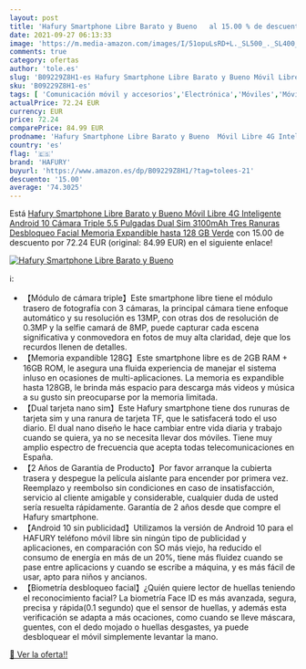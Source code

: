```yaml
---
layout: post
title: 'Hafury Smartphone Libre Barato y Bueno   al 15.00 % de descuento'
date: 2021-09-27 06:13:33
image: 'https://m.media-amazon.com/images/I/51opuLsRD+L._SL500_._SL400_.jpg'
comments: true
category: ofertas
author: 'tole.es'
slug: 'B09229Z8H1-es Hafury Smartphone Libre Barato y Bueno Móvil Libre 4G...'
sku: 'B09229Z8H1-es'
tags: [ 'Comunicación móvil y accesorios','Electrónica','Móviles','Móviles y smartphones libres','android','hafury', ]
actualPrice: 72.24 EUR
currency: EUR
price: 72.24
comparePrice: 84.99 EUR
prodname: 'Hafury Smartphone Libre Barato y Bueno  Móvil Libre 4G Inteligente Android 10 Cámara Triple 5.5 Pulgadas Dual Sim 3100mAh  Tres Ranuras Desbloqueo Facial Memoria Expandible hasta 128 GB   Verde'
country: 'es'
flag: '🇪🇸'
brand: 'HAFURY'
buyurl: 'https://www.amazon.es/dp/B09229Z8H1/?tag=tolees-21'
descuento: '15.00'
average: '74.3025'
---
```


Está [Hafury Smartphone Libre Barato y Bueno  Móvil Libre 4G Inteligente Android 10 Cámara Triple 5.5 Pulgadas Dual Sim 3100mAh  Tres Ranuras Desbloqueo Facial Memoria Expandible hasta 128 GB   Verde](https://www.amazon.es/dp/B09229Z8H1/?tag=tolees-21) con 15.00 de descuento por 72.24 EUR (original: 84.99 EUR) en el siguiente enlace!

[![Hafury Smartphone Libre Barato y Bueno  ](https://m.media-amazon.com/images/I/51opuLsRD+L._SL500_._SL400_.jpg)](https://www.amazon.es/dp/B09229Z8H1/?tag=tolees-21)

ℹ️:

- 【Módulo de cámara triple】Este smartphone libre tiene el módulo trasero de fotografía con 3 cámaras, la principal cámara tiene enfoque automático y su resolución es 13MP, con otras dos de resolución de 0.3MP y la selfie camará de 8MP, puede capturar cada escena significativa y conmovedora en fotos de muy alta claridad, deje que los recurdos llenen de detalles.
- 【Memoria expandible 128G】Este smartphone libre es de 2GB RAM + 16GB ROM, le asegura una fluida experiencia de manejar el sistema inluso en ocasiones de multi-aplicaciones. La memoria es expandible hasta 128GB, le brinda más espacio para descarga más videos y música a su gusto sin preocuparse por la memoria limitada.
- 【Dual tarjeta nano sim】Este Hafury smartphone tiene dos runuras de tarjeta sim y una ranura de tarjeta TF, que le satisfacerá todo el uso diario. El dual nano diseño le hace cambiar entre vida diaria y trabajo cuando se quiera, ya no se necesita llevar dos móviles. Tiene muy amplio espectro de frecuencia que acepta todas telecomunicaciones en España.
- 【2 Años de Garantía de Producto】Por favor arranque la cubierta trasera y despegue la película aislante para encender por primera vez. Reemplazo y reembolso sin condiciones en caso de insatisfacción, servicio al cliente amigable y considerable, cualquier duda de usted sería resuelta rápidamente. Garantía de 2 años desde que compre el Hafury smartphone.
- 【Android 10 sin publicidad】Utilizamos la versión de Android 10 para el HAFURY teléfono móvil libre sin ningún tipo de publicidad y aplicaciones, en comparación con SO más viejo, ha reducido el consumo de energía en más de un 20%, tiene más fluidez cuando se pase entre aplicacions y cuando se escribe a máquina, y es más fácil de usar, apto para niños y ancianos.
- 【Biometría desbloqueo facial】¿Quién quiere lector de huellas teniendo el reconocimiento facial? La biometría Face ID es más avanzada, segura, precisa y rápida(0.1 segundo) que el sensor de huellas, y además esta verificación se adapta a más ocaciones, como cuando se lleve máscara, guentes, con el dedo mojado o huellas desgastes, ya puede desbloquear el móvil simplemente levantar la mano.

[🛒 Ver la oferta!!](https://www.amazon.es/dp/B09229Z8H1/?tag=tolees-21)
